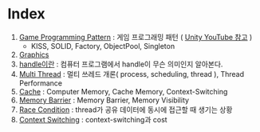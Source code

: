 # Index
1. [Game Programming Pattern](GameProgrammingPatterns/README.md) : 게임 프로그래밍 패턴 ( [Unity YouTube 참고](https://youtu.be/J6F8plGUqv8?si=sqbVHAUaVpvBQG_7) )
   - KISS, SOLID, Factory, ObjectPool, Singleton
2. [Graphics](Graphics/README.md)
3. [handle이란](1_handle.md) : 컴퓨터 프로그램에서 handle이 무슨 의미인지 알아본다.
4. [Multi Thread](2_Multi_Thread.md) : 멀티 쓰레드 개론( process, scheduling, thread ), Thread Performance
5. [Cache](3_Cache.md) : Computer Memory, Cache Memory, Context-Switching
6. [Memory Barrier](4_MemoryBarrier.md) : Memory Barrier, Memory Visibility
7. [Race Condition](5_RaceCondition.md) : thread가 공유 데이터에 동시에 접근할 때 생기는 상황
8. [Context Switching](6_ContextSwitching.md) : context-switching과 cost